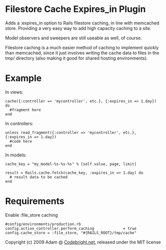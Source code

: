 Filestore Cache Expires_in Plugin
============================

Adds a :expires_in option to Rails filestore caching, in line with memcached store. Providing a very easy way to add high capacity caching to a site.

Model observers and sweepers are still useable as well, of course.

Filestore caching is a much easier method of caching to implement quickly than memcached, since it just involves writing the cache data to files in the tmp/ directory (also making it good for shared hosting environments).

Example
=======

In views:

    cache({:controller => 'mycontroller', etc.}, {:expires_in => 1.day}) do
      #fragment here
    end

In controllers:

    unless read_fragment({:controller => 'mycontroller', etc.}, {:expires_in => 1.day})
      #code here
    end

In models:

    cache_key = "my_model-%s-%s-%s" % [self.value, page, limit]
    
    result = Rails.cache.fetch(cache_key, :expires_in => 1.day) do
      # result data to be cached
    end


Requirements
=========

Enable :file_store caching

    #config/environments/production.rb
    config.action_controller.perform_caching             = true
    config.cache_store = :file_store, "#{RAILS_ROOT}/tmp/cache"


Copyright (c) 2009 Adam @ [Codebright.net][cb], released under the MIT license

[cb]:http://codebright.net